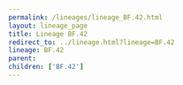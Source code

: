 ```yaml
---
permalink: /lineages/lineage_BF.42.html
layout: lineage_page
title: Lineage BF.42
redirect_to: ../lineage.html?lineage=BF.42
lineage: BF.42
parent: 
children: ['BF.42']
---
```


